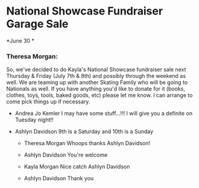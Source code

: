 # National Showcase Fundraiser Garage Sale

*June 30
*

### Theresa Morgan: 
So, we've decided to do Kayla's National Showcase fundraiser sale next Thursday & Friday (July 7th & 8th) and possibly through the weekend as well. We are teaming up with another Skating Family who will be going to Nationals as well. If you have anything you'd like to donate for it (books, clothes, toys, tools, baked goods, etc) please let me know. I can arrange to come pick things up if necessary.

* Andrea Jo Kemler I may have some stuff...!!! I will give you a definite on Tuesday night!!

* Ashlyn Davidson 9th is a Saturday and 10th is a Sunday

  * Theresa Morgan Whoops thanks Ashlyn Davidson!

  * Ashlyn Davidson You're welcome

  * Kayla Morgan Nice catch Ashlyn Davidson
  * Ashlyn Davidson Thank you


